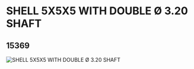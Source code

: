 # SHELL 5X5X5 WITH DOUBLE Ø 3.20 SHAFT
## 15369
![SHELL 5X5X5 WITH DOUBLE Ø 3.20 SHAFT](https://lc-www-live-s.legocdn.com/media/bricks/5/2/6075042.jpg)